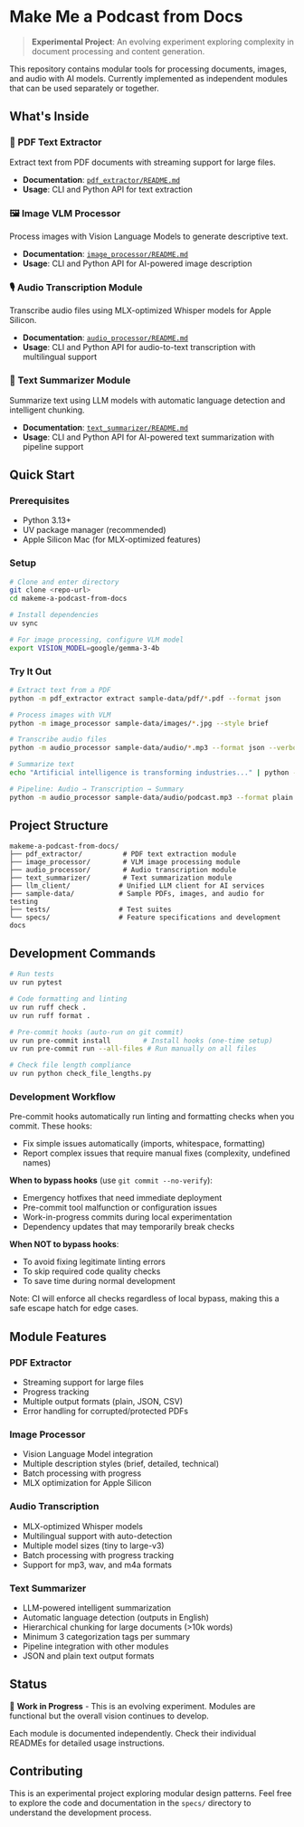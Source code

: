 # Make Me a Podcast from Docs

> **Experimental Project**: An evolving experiment exploring complexity in document processing and content generation.

This repository contains modular tools for processing documents, images, and audio with AI models. Currently implemented as independent modules that can be used separately or together.

## What's Inside

### 📄 PDF Text Extractor

Extract text from PDF documents with streaming support for large files.

- **Documentation**: [`pdf_extractor/README.md`](pdf_extractor/README.md)
- **Usage**: CLI and Python API for text extraction

### 🖼️ Image VLM Processor

Process images with Vision Language Models to generate descriptive text.

- **Documentation**: [`image_processor/README.md`](image_processor/README.md)
- **Usage**: CLI and Python API for AI-powered image description

### 🎙️ Audio Transcription Module

Transcribe audio files using MLX-optimized Whisper models for Apple Silicon.

- **Documentation**: [`audio_processor/README.md`](audio_processor/README.md)
- **Usage**: CLI and Python API for audio-to-text transcription with multilingual support

### 📝 Text Summarizer Module

Summarize text using LLM models with automatic language detection and intelligent chunking.

- **Documentation**: [`text_summarizer/README.md`](text_summarizer/README.md)
- **Usage**: CLI and Python API for AI-powered text summarization with pipeline support

## Quick Start

### Prerequisites

- Python 3.13+
- UV package manager (recommended)
- Apple Silicon Mac (for MLX-optimized features)

### Setup

```bash
# Clone and enter directory
git clone <repo-url>
cd makeme-a-podcast-from-docs

# Install dependencies
uv sync

# For image processing, configure VLM model
export VISION_MODEL=google/gemma-3-4b
```

### Try It Out

```bash
# Extract text from a PDF
python -m pdf_extractor extract sample-data/pdf/*.pdf --format json

# Process images with VLM
python -m image_processor sample-data/images/*.jpg --style brief

# Transcribe audio files
python -m audio_processor sample-data/audio/*.mp3 --format json --verbose

# Summarize text
echo "Artificial intelligence is transforming industries..." | python -m text_summarizer --stdin --format plain

# Pipeline: Audio → Transcription → Summary
python -m audio_processor sample-data/audio/podcast.mp3 --format plain | python -m text_summarizer --stdin
```

## Project Structure

```
makeme-a-podcast-from-docs/
├── pdf_extractor/          # PDF text extraction module
├── image_processor/        # VLM image processing module
├── audio_processor/        # Audio transcription module
├── text_summarizer/        # Text summarization module
├── llm_client/            # Unified LLM client for AI services
├── sample-data/           # Sample PDFs, images, and audio for testing
├── tests/                 # Test suites
└── specs/                 # Feature specifications and development docs
```

## Development Commands

```bash
# Run tests
uv run pytest

# Code formatting and linting
uv run ruff check .
uv run ruff format .

# Pre-commit hooks (auto-run on git commit)
uv run pre-commit install        # Install hooks (one-time setup)
uv run pre-commit run --all-files # Run manually on all files

# Check file length compliance
uv run python check_file_lengths.py
```

### Development Workflow

Pre-commit hooks automatically run linting and formatting checks when you commit. These hooks:

- Fix simple issues automatically (imports, whitespace, formatting)
- Report complex issues that require manual fixes (complexity, undefined names)

**When to bypass hooks** (use `git commit --no-verify`):

- Emergency hotfixes that need immediate deployment
- Pre-commit tool malfunction or configuration issues
- Work-in-progress commits during local experimentation
- Dependency updates that may temporarily break checks

**When NOT to bypass hooks**:

- To avoid fixing legitimate linting errors
- To skip required code quality checks
- To save time during normal development

Note: CI will enforce all checks regardless of local bypass, making this a safe escape hatch for edge cases.

## Module Features

### PDF Extractor

- Streaming support for large files
- Progress tracking
- Multiple output formats (plain, JSON, CSV)
- Error handling for corrupted/protected PDFs

### Image Processor

- Vision Language Model integration
- Multiple description styles (brief, detailed, technical)
- Batch processing with progress
- MLX optimization for Apple Silicon

### Audio Transcription

- MLX-optimized Whisper models
- Multilingual support with auto-detection
- Multiple model sizes (tiny to large-v3)
- Batch processing with progress tracking
- Support for mp3, wav, and m4a formats

### Text Summarizer

- LLM-powered intelligent summarization
- Automatic language detection (outputs in English)
- Hierarchical chunking for large documents (>10k words)
- Minimum 3 categorization tags per summary
- Pipeline integration with other modules
- JSON and plain text output formats

## Status

🚧 **Work in Progress** - This is an evolving experiment. Modules are functional but the overall vision continues to develop.

Each module is documented independently. Check their individual READMEs for detailed usage instructions.

## Contributing

This is an experimental project exploring modular design patterns. Feel free to explore the code and documentation in the `specs/` directory to understand the development process.
